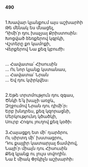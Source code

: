 **490**

\
1.Խավար կյանքում այս աշխարհի\
Թե մենակ ես մնացել,\
Դիմի՛ր դու խաչյալ Քրիստոսին։\
Խոցված ձեռքերով կգրկի,\
Վշտերը քո կամոքի,\
Վերքերով Նա քեզ կբուժի։

\
 ... Հավատա՛ Հիսուսին\
 ... Ու նոր կյանք կստանաս,\
 ... Հավատա՛ Նրան\
 ... Եվ դու կփրկվես։

\
2.Եթե տրտմություն դու զգաս,\
Ծնկի ե՛կ խաչի առջև,\
Զղջումով Նրան դու դիմի՛ր։\
Երբ խնդրես, քեզ կզորացնի,\
Մերկությունդ կծածկի,\
Սուրբ Հոգու յուղով քեզ կօծի։\
\
3.Հայացքդ ետ մի՛ դարձրու\
Ու սիրտդ մի՛ խստացրու,\
Դու քայլիր կատարյալ ճամփով,\
Նայի՛ր միայն դու Հիսուսին\
Քեզ կյանք ու լույս տվողին.\
Նա է միակ Փրկիչն աշխարհի։

